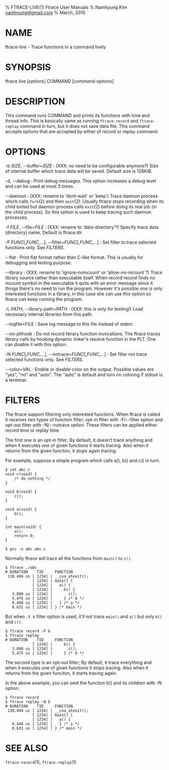 % FTRACE-LIVE(1) Ftrace User Manuals
% Namhyung Kim <namhyung@gmail.com>
% March, 2015

NAME
====
ftrace-live - Trace functions in a command lively

SYNOPSIS
========
ftrace live [*options*] COMMAND [*command-options*]

DESCRIPTION
===========
This command runs COMMAND and prints its functions with time and thread info.  This is basically same as running `ftrace-record` and `ftrace-replay` command in turn, but it does not save data file.  This command accepts options that are accepted by either of record or replay command.

OPTIONS
=======
-b *SIZE*, \--buffer=*SIZE*
:   (XXX: no need to be configurable anymore?) Size of internal buffer which trace data will be saved.  Default size is 128KiB.

-d, \--debug
:   Print debug messages.  This option increases a debug level and can be used at most 3 times.

\--daemon
:   (XXX: rename to 'dont-wait' or 'keep') Trace daemon process which calls `fork`(2) and then `exit`(2).  Usually ftrace stops recording when its child exited but daemon process calls `exit`(2) before doing its real job (in the child process).  So this option is used to keep tracing such daemon processes.

-f *FILE*, \--file=*FILE*
:   (XXX: rename to 'data-directory'?) Specify trace data (directory) name.  Default is ftrace.dir

-F *FUNC*[,*FUNC*,...], \--filter=*FUNC*[,*FUNC*,...]
:   Set filter to trace selected functions only.  See *FILTERS*.

\--flat
:   Print flat format rather than C-like format.  This is usually for debugging and testing purpose.

\--library
:   (XXX: rename to 'ignore-nomcount' or 'allow-no-mcount`?)  Trace library source rather than executable itself.  When record record finds no mcount symbol in the executable it quits with an error message since it things there's no need to run the program.  However it's possible one is only interested functions in a library, in this case she can use this option so ftrace can keep running the program.

-L *PATH*, \--library-path=*PATH*
:   (XXX: this is only for testing!) Load necessary internal libraries from this path.

\--logfile=FILE
:   Save log message to this file instead of stderr.

\--no-plthook
:   Do not record library function invocations.  The ftrace traces library calls by hooking dynamic linker's resolve function in the PLT.  One can disable it with this option.

-N *FUNC*[,*FUNC*,...], \--notrace=*FUNC*[,*FUNC*,...]
:   Set filter not trace selected functions only.  See *FILTERS*.

\--color=*VAL*
:   Enable or disable color on the output.  Possible values are "yes", "no" and "auto".  The "auto" is default and turn on coloring if stdout is a terminal.

FILTERS
=======
The ftrace support filtering only interested functions.  When ftrace is called it receives two types of function filter; opt-in filter with -F/--filter option and opt-out filter with -N/--notrace option.  These filters can be applied either record time or replay time.

The first one is an opt-in filter; By default, it doesn't trace anything and when it executes one of given functions it starts tracing.  Also when it returns from the given funciton, it stops again tracing.

For example, suppose a simple program which calls a(), b() and c() in turn.

    $ cat abc.c
    void c(void) {
        /* do nothing */
    }

    void b(void) {
        c();
    }

    void a(void) {
        b();
    }

    int main(void) {
        a();
        return 0;
    }

    $ gcc -o abc abc.c

Normally ftrace will trace all the functions from `main()` to `c()`.

    $ ftrace ./abc
    # DURATION    TID     FUNCTION
     138.494 us [ 1234] | __cxa_atexit();
                [ 1234] | main() {
                [ 1234] |   a() {
                [ 1234] |     b() {
       3.880 us [ 1234] |       c();
       5.475 us [ 1234] |     } /* b */
       6.448 us [ 1234] |   } /* a */
       8.631 us [ 1234] | } /* main */

But when `-F b` filter option is used, it'll not trace `main()` and `a()` but only `b()` and `c()`.

    $ ftrace record -F b
    $ ftrace replay
    # DURATION    TID     FUNCTION
                [ 1234] |     b() {
       3.880 us [ 1234] |       c();
       5.475 us [ 1234] |     } /* b */

The second type is an opt-out filter; By default, it trace everything and when it executes one of given functions it stops tracing.  Also when it returns from the given funciton, it starts tracing again.

In the above example, you can omit the function b() and its children with -N option.

    $ ftrace record
    $ ftrace replay -N b
    # DURATION    TID     FUNCTION
     138.494 us [ 1234] | __cxa_atexit();
                [ 1234] | main() {
                [ 1234] |   a() {
       6.448 us [ 1234] |   } /* a */
       8.631 us [ 1234] | } /* main */

SEE ALSO
========
`ftrace-record`(1), `ftrace-replay`(1)
